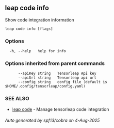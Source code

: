 ## leap code info

Show code integration information

```
leap code info [flags]
```

### Options

```
  -h, --help   help for info
```

### Options inherited from parent commands

```
      --apiKey string   Tensorleap Api key
      --apiUrl string   Tensorleap api url
      --config string   config file (default is $HOME/.config/tensorleap/config.yaml)
```

### SEE ALSO

* [leap code](leap_code.md)	 - Manage tensorleap code integration

###### Auto generated by spf13/cobra on 4-Aug-2025
